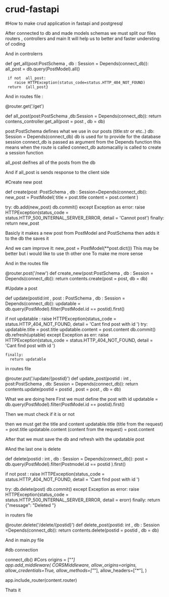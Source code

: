 # crud-fastapi
#How to make crud application in fastapi and postgresql 

After connected to db and made models schemas  we must split our files routers , controllers and main 
It will help us to better and faster understing of coding 

And in controlerrs 

def get_all(post:PostSchema , db : Session = Depends(connect_db)):
     all_post = db.query(PostModel).all()

     if not  all_post:
        raise HTTPException(status_code=status.HTTP_404_NOT_FOUND)
     return  {all_post}


And in routes file :

@router.get('/get')

def all_post(post:PostSchema ,db:Session = Depends(connect_db)):
  return contens_controller.get_all(post = post , db = db)


post:PostSchema defines what we use in our posts (title:str or etc..)
db: Session = Depends(connect_db) 
db is used for to provide   for the database session 
connect_db is passed as argument from the Depends function 
this means when the route is called  connect_db automacalliy is called to create a session function 



all_post deifnes all of the posts from the db 

And if all_post is sends response to the client side 



#Create new post 

def create(post :PostSchema , db : Session=Depends(connect_db)):
  new_post = PostModel(
    title = post.title
    content = post.content
  )

  try:
    db.add(new_post)
    db.commit()
  except Exception as error: 
     raise HTTPException(status_code = status.HTTP_500_INTERNAL_SERVER_ERROR, detail = 'Cannot post')
  finally:
     return new_post

Basicly it makes a new post from PostModel and PostSchema then adds it to the db the saves it 

And we cam improve it:
 new_post = PostModel(**post.dict())  This may be better but  i would like to use th other one 
To make me more sense 


And in the routes file 
 
 @router.post('/new')
 def create_new(post:PostSchema , db : Session = Depends(connect_db)):
   return contents.create(post = post, db = db)


#Update a post 

def update(postid:int , post : PostSchema , db : Session = Depends(connect_db)):
  updatable = db.query(PostModel).filter(PostModel.id == postid).first()
   
   if not updatable :
     raise HTTPException(status_code = status.HTTP_404_NOT_FOUND, detail = 'Cant find post with id ')
   try:
      updatable.title = post.title 
      updatable.content = post.content
      db.commit()
      db.refresh(uptable)
    except Exception as err:
      raise HTTPException(status_code = status.HTTP_404_NOT_FOUND, detail = 'Cant find post with id ')
    
    finally:
      return updatable


in routes file 

@router.put('/update/{postid}')
  def update_post(postid : int , post:PostSchema , db: Session = Depends(connect_db)):
     return contents.update(postid = postid , post = post , db = db)


What we are doing here 
First we must define the post with id 
  updatable = db.query(PostModel).filter(PostModel.id == postid).first()

Then we must check if it is or not 

then we must get the title and content 
updatable.title (title from the request) = post.title 
updatable.content (content from the request) = post.content 


After that we must save the db and refresh with the updatable post 



#And the last one is delete 

def delete(postid : int , db : Session = Depends(connect_db)):
  post = db.query(PostModel).filter(Postmodel.id == postid ).first()

  if not post :
      raise HTTPException(status_code = status.HTTP_404_NOT_FOUND, detail = 'Cant find post with id ')
   
   try:
     db.delete(post)
     db.commit()
   except Exception as error:
      raise HTTPException(status_code = status.HTTP_500_INTERNAL_SERVER_ERROR, detail = erorr)
    finally:
      return {"message": "Deleted "}
     

in routers file 

@router.delete('/delete/{postid}')
def delete_post(postid: int , db : Session =Depends(connect_db)):
  return contents.delete(postid = postid , db = db)

And in main.py file 



#db connection 

connect_db()
#Cors 
origins = ["*"]  
app.add_middleware(
    CORSMiddleware,
    allow_origins=origins,
    allow_credentials=True,
    allow_methods=["*"],
    allow_headers=["*"],
)

app.include_router(content.router)

Thats it 



